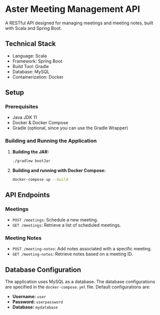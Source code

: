 # Aster Meeting Management API

A RESTful API designed for managing meetings and meeting notes, built with Scala and Spring Boot.

## Technical Stack

- Language: Scala
- Framework: Spring Boot
- Build Tool: Gradle
- Database: MySQL
- Containerization: Docker

## Setup

### Prerequisites

- Java JDK 11
- Docker & Docker Compose
- Gradle (optional, since you can use the Gradle Wrapper)

### Building and Running the Application

1. **Building the JAR:**

    ```bash
    ./gradlew bootJar
    ```

2. **Building and running with Docker Compose:**

    ```bash
    docker-compose up --build
    ```

## API Endpoints

### Meetings

- `POST /meetings`: Schedule a new meeting.
- `GET /meetings`: Retrieve a list of scheduled meetings.

### Meeting Notes

- `POST /meeting-notes`: Add notes associated with a specific meeting.
- `GET /meeting-notes`: Retrieve notes based on a meeting ID.

## Database Configuration

The application uses MySQL as a database. The database configurations are specified in the `docker-compose.yml` file. Default configurations are:

- **Username:** `user`
- **Password:** `userpassword`
- **Database:** `mydatabase`

